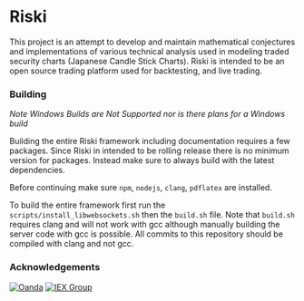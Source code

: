 # Riski

This project is an attempt to develop and maintain mathematical conjectures
and implementations of various technical analysis used in modeling
traded security charts (Japanese Candle Stick Charts). Riski is intended
to be an open source trading platform used for backtesting, and live trading. 

### Building

*Note Windows Builds are Not Supported nor is there plans for a Windows build*


Building the entire Riski framework including documentation
requires a few packages. Since Riski
in intended to be rolling release there is no minimum version for packages.
Instead make sure to always build with the latest dependencies.

Before continuing make sure `npm`, `nodejs`, `clang`, `pdflatex` are installed.

To build the entire framework first run the `scripts/install_libwebsockets.sh`
then the `build.sh` file. Note that `build.sh` requires clang and will not work
with gcc although manually building the server code with gcc is possible. All
commits to this repository should be compiled with clang and not gcc.

### Acknowledgements

[![Oanda](https://avatars0.githubusercontent.com/u/658105?s=32)](https://github.com/oanda)
[![IEX Group](https://avatars3.githubusercontent.com/u/4103535?s=32)](https://github.com/iexg)
